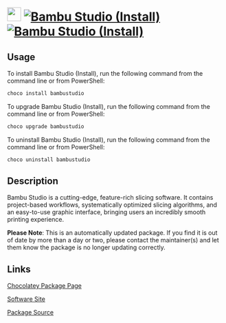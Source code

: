 # <img src="https://rawcdn.githack.com/strausmann/ChocolateyPackages/2c34b56b9ed7520943c70939f8c4e33ec8196bc6/icons/bambulab.png" width="32" height="32"/> [![Bambu Studio (Install)](https://img.shields.io/chocolatey/v/bambustudio.svg?label=Bambu+Studio+(Install))](https://community.chocolatey.org/packages/bambustudio) [![Bambu Studio (Install)](https://img.shields.io/chocolatey/dt/bambustudio.svg)](https://community.chocolatey.org/packages/bambustudio)

## Usage

To install Bambu Studio (Install), run the following command from the command line or from PowerShell:

```powershell
choco install bambustudio
```

To upgrade Bambu Studio (Install), run the following command from the command line or from PowerShell:

```powershell
choco upgrade bambustudio
```

To uninstall Bambu Studio (Install), run the following command from the command line or from PowerShell:

```powershell
choco uninstall bambustudio
```

## Description

Bambu Studio is a cutting-edge, feature-rich slicing software.
It contains project-based workflows, systematically optimized slicing algorithms, and an easy-to-use graphic interface, bringing users an incredibly smooth printing experience.

**Please Note**: This is an automatically updated package. If you find it is out of date by more than a day or two, please contact the maintainer(s) and let them know the package is no longer updating correctly.


## Links

[Chocolatey Package Page](https://community.chocolatey.org/packages/bambustudio)

[Software Site](https://bambulab.com/de/download/studio)

[Package Source](https://github.com/strausmann/ChocolateyPackages/tree/master/automatic/bambustudio)

